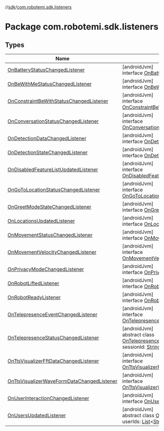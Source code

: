 //[sdk](../../index.md)/[com.robotemi.sdk.listeners](index.md)

# Package com.robotemi.sdk.listeners

## Types

| Name | Summary |
|---|---|
| [OnBatteryStatusChangedListener](-on-battery-status-changed-listener/index.md) | [androidJvm]<br>interface [OnBatteryStatusChangedListener](-on-battery-status-changed-listener/index.md) |
| [OnBeWithMeStatusChangedListener](-on-be-with-me-status-changed-listener/index.md) | [androidJvm]<br>interface [OnBeWithMeStatusChangedListener](-on-be-with-me-status-changed-listener/index.md) |
| [OnConstraintBeWithStatusChangedListener](-on-constraint-be-with-status-changed-listener/index.md) | [androidJvm]<br>interface [OnConstraintBeWithStatusChangedListener](-on-constraint-be-with-status-changed-listener/index.md) |
| [OnConversationStatusChangedListener](-on-conversation-status-changed-listener/index.md) | [androidJvm]<br>interface [OnConversationStatusChangedListener](-on-conversation-status-changed-listener/index.md) |
| [OnDetectionDataChangedListener](-on-detection-data-changed-listener/index.md) | [androidJvm]<br>interface [OnDetectionDataChangedListener](-on-detection-data-changed-listener/index.md) |
| [OnDetectionStateChangedListener](-on-detection-state-changed-listener/index.md) | [androidJvm]<br>interface [OnDetectionStateChangedListener](-on-detection-state-changed-listener/index.md) |
| [OnDisabledFeatureListUpdatedListener](-on-disabled-feature-list-updated-listener/index.md) | [androidJvm]<br>interface [OnDisabledFeatureListUpdatedListener](-on-disabled-feature-list-updated-listener/index.md) |
| [OnGoToLocationStatusChangedListener](-on-go-to-location-status-changed-listener/index.md) | [androidJvm]<br>interface [OnGoToLocationStatusChangedListener](-on-go-to-location-status-changed-listener/index.md) |
| [OnGreetModeStateChangedListener](-on-greet-mode-state-changed-listener/index.md) | [androidJvm]<br>interface [OnGreetModeStateChangedListener](-on-greet-mode-state-changed-listener/index.md) |
| [OnLocationsUpdatedListener](-on-locations-updated-listener/index.md) | [androidJvm]<br>interface [OnLocationsUpdatedListener](-on-locations-updated-listener/index.md) |
| [OnMovementStatusChangedListener](-on-movement-status-changed-listener/index.md) | [androidJvm]<br>interface [OnMovementStatusChangedListener](-on-movement-status-changed-listener/index.md) |
| [OnMovementVelocityChangedListener](-on-movement-velocity-changed-listener/index.md) | [androidJvm]<br>interface [OnMovementVelocityChangedListener](-on-movement-velocity-changed-listener/index.md) |
| [OnPrivacyModeChangedListener](-on-privacy-mode-changed-listener/index.md) | [androidJvm]<br>interface [OnPrivacyModeChangedListener](-on-privacy-mode-changed-listener/index.md) |
| [OnRobotLiftedListener](-on-robot-lifted-listener/index.md) | [androidJvm]<br>interface [OnRobotLiftedListener](-on-robot-lifted-listener/index.md) |
| [OnRobotReadyListener](-on-robot-ready-listener/index.md) | [androidJvm]<br>interface [OnRobotReadyListener](-on-robot-ready-listener/index.md) |
| [OnTelepresenceEventChangedListener](-on-telepresence-event-changed-listener/index.md) | [androidJvm]<br>interface [OnTelepresenceEventChangedListener](-on-telepresence-event-changed-listener/index.md) |
| [OnTelepresenceStatusChangedListener](-on-telepresence-status-changed-listener/index.md) | [androidJvm]<br>abstract class [OnTelepresenceStatusChangedListener](-on-telepresence-status-changed-listener/index.md)(var sessionId: [String](https://kotlinlang.org/api/latest/jvm/stdlib/kotlin/-string/index.html)) |
| [OnTtsVisualizerFftDataChangedListener](-on-tts-visualizer-fft-data-changed-listener/index.md) | [androidJvm]<br>interface [OnTtsVisualizerFftDataChangedListener](-on-tts-visualizer-fft-data-changed-listener/index.md) |
| [OnTtsVisualizerWaveFormDataChangedListener](-on-tts-visualizer-wave-form-data-changed-listener/index.md) | [androidJvm]<br>interface [OnTtsVisualizerWaveFormDataChangedListener](-on-tts-visualizer-wave-form-data-changed-listener/index.md) |
| [OnUserInteractionChangedListener](-on-user-interaction-changed-listener/index.md) | [androidJvm]<br>interface [OnUserInteractionChangedListener](-on-user-interaction-changed-listener/index.md) |
| [OnUsersUpdatedListener](-on-users-updated-listener/index.md) | [androidJvm]<br>abstract class [OnUsersUpdatedListener](-on-users-updated-listener/index.md)(var userIds: [List](https://kotlinlang.org/api/latest/jvm/stdlib/kotlin.collections/-list/index.html)&lt;[String](https://kotlinlang.org/api/latest/jvm/stdlib/kotlin/-string/index.html)&gt;?) |
